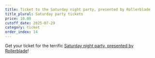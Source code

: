 ```yaml
---
title: Ticket to the Saturday night party, presented by Rollerblade
title_plural: Saturday party tickets
price: 10.00
cutoff_date: 2025-07-29
category: ticket
order_index: 14
---
```


Get your ticket for the terrific [Saturday night party, presented by Rollerblade](/schedule/saturday/party-and-raffle/)!
